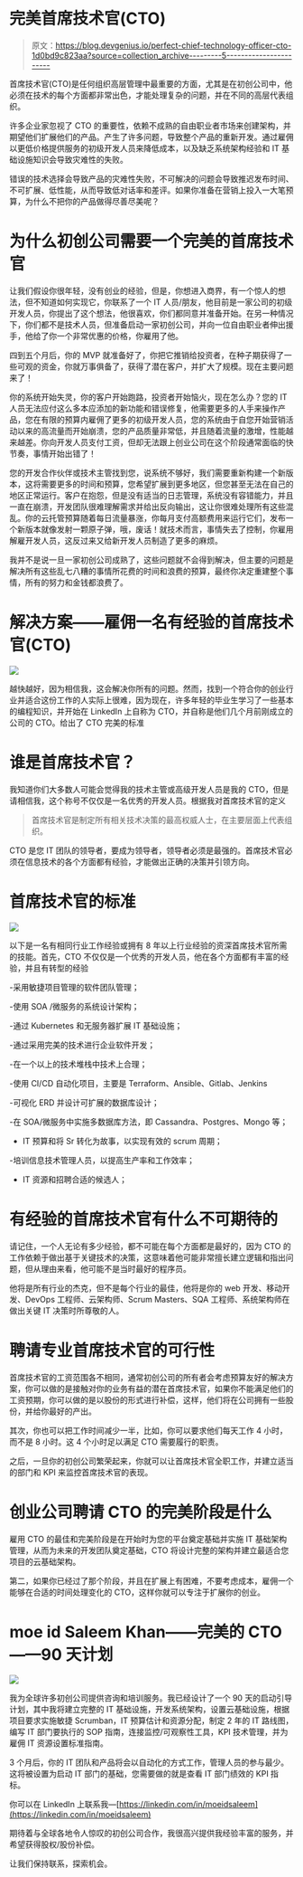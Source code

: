 # 完美首席技术官(CTO)

> 原文：<https://blog.devgenius.io/perfect-chief-technology-officer-cto-1d0bd9c823aa?source=collection_archive---------5----------------------->

首席技术官(CTO)是任何组织高层管理中最重要的方面，尤其是在初创公司中，他必须在技术的每个方面都非常出色，才能处理复杂的问题，并在不同的高层代表组织。

许多企业家忽视了 CTO 的重要性，依赖不成熟的自由职业者市场来创建架构，并期望他们扩展他们的产品。产生了许多问题，导致整个产品的重新开发。通过雇佣以更低价格提供服务的初级开发人员来降低成本，以及缺乏系统架构经验和 IT 基础设施知识会导致灾难性的失败。

错误的技术选择会导致产品的灾难性失败，不可解决的问题会导致推迟发布时间、不可扩展、低性能，从而导致低对话率和差评。如果你准备在营销上投入一大笔预算，为什么不把你的产品做得尽善尽美呢？

# 为什么初创公司需要一个完美的首席技术官

让我们假设你很年轻，没有创业的经验，但是，你想进入商界，有一个惊人的想法，但不知道如何实现它，你联系了一个 IT 人员/朋友，他目前是一家公司的初级开发人员，你提出了这个想法，他很喜欢，你们都同意并准备开始。在另一种情况下，你们都不是技术人员，但准备启动一家初创公司，并向一位自由职业者伸出援手，他给了你一个非常优惠的价格，你雇用了他。

四到五个月后，你的 MVP 就准备好了，你把它推销给投资者，在种子期获得了一些可观的资金，你就万事俱备了，获得了潜在客户，并扩大了规模。现在主要问题来了！

你的系统开始失灵，你的客户开始跑路，投资者开始恼火，现在怎么办？您的 IT 人员无法应付这么多本应添加的新功能和错误修复，他需要更多的人手来操作产品，您在有限的预算内雇佣了更多的初级开发人员，您的系统由于自您开始营销活动以来的高流量而开始崩溃，您的产品质量非常低，并且随着流量的激增，性能越来越差。你向开发人员支付工资，但却无法跟上创业公司在这个阶段通常面临的快节奏，事情开始出错了！

您的开发合作伙伴或技术主管找到您，说系统不够好，我们需要重新构建一个新版本，这将需要更多的时间和预算，您希望扩展到更多地区，但您甚至无法在自己的地区正常运行。客户在抱怨，但是没有适当的日志管理，系统没有容错能力，并且一直在崩溃，开发团队很难理解需求并给出反向输出，这让你很难处理所有这些混乱。你的云托管预算随着每日流量暴涨，你每月支付高额费用来运行它们，发布一个新版本就像发射一颗原子弹，哦，废话！就技术而言，事情失去了控制，你雇用解雇开发人员，这反过来又给新开发人员制造了更多的麻烦。

我并不是说一旦一家初创公司成熟了，这些问题就不会得到解决，但主要的问题是解决所有这些乱七八糟的事情所花费的时间和浪费的预算，最终你决定重建整个事情，所有的努力和金钱都浪费了。

# 解决方案——雇佣一名有经验的首席技术官(CTO)

![](img/1ec690d82da75e92634d8a655e745a70.png)

越快越好，因为相信我，这会解决你所有的问题。然而，找到一个符合你的创业行业并适合这份工作的人实际上很难，因为现在，许多年轻的毕业生学习了一些基本的编程知识，并开始在 LinkedIn 上自称为 CTO，并自称是他们几个月前刚成立的公司的 CTO。给出了 CTO 完美的标准

# 谁是首席技术官？

我知道你们大多数人可能会觉得我的技术主管或高级开发人员是我的 CTO，但是请相信我，这个称号不仅仅是一名优秀的开发人员。根据我对首席技术官的定义

> 首席技术官是制定所有相关技术决策的最高权威人士，在主要层面上代表组织。

CTO 是您 IT 团队的领导者，要成为领导者，领导者必须是最强的。首席技术官必须在信息技术的各个方面都有经验，才能做出正确的决策并引领方向。

# 首席技术官的标准

![](img/7f7fe79463ef630f356ddad022c29e72.png)

以下是一名有相同行业工作经验或拥有 8 年以上行业经验的资深首席技术官所需的技能。首先，CTO 不仅仅是一个优秀的开发人员，他在各个方面都有丰富的经验，并且有转型的经验

-采用敏捷项目管理的软件团队管理；

-使用 SOA /微服务的系统设计架构；

-通过 Kubernetes 和无服务器扩展 IT 基础设施；

-通过采用完美的技术进行企业软件开发；

-在一个以上的技术堆栈中技术上合理；

-使用 CI/CD 自动化项目，主要是 Terraform、Ansible、Gitlab、Jenkins

-可视化 ERD 并设计可扩展的数据库设计；

-在 SOA/微服务中实施多数据库方法，即 Cassandra、Postgres、Mongo 等；

- IT 预算和将 Sr 转化为故事，以实现有效的 scrum 周期；

-培训信息技术管理人员，以提高生产率和工作效率；

- IT 资源和招聘合适的候选人；

# 有经验的首席技术官有什么不可期待的

请记住，一个人无论有多少经验，都不可能在每个方面都是最好的，因为 CTO 的工作依赖于做出基于关键技术的决策，这意味着他可能非常擅长建立逻辑和指出问题，但从理由来看，他可能不是当时最好的程序员。

他将是所有行业的杰克，但不是每个行业的最佳，他将是你的 web 开发、移动开发、DevOps 工程师、云架构师、Scrum Masters、SQA 工程师、系统架构师在做出关键 IT 决策时所尊敬的人。

# 聘请专业首席技术官的可行性

首席技术官的工资范围各不相同，通常初创公司的所有者会考虑预算友好的解决方案，你可以做的是接触对你的业务有益的潜在首席技术官，如果你不能满足他们的工资预期，你可以做的是以股份的形式进行补偿，这样，他们将在公司拥有一些股份，并给你最好的产出。

其次，你也可以把工作时间减少一半，比如，你可以要求他们每天工作 4 小时，而不是 8 小时。这 4 个小时足以满足 CTO 需要履行的职责。

之后，一旦你的初创公司繁荣起来，你就可以让首席技术官全职工作，并建立适当的部门和 KPI 来监控首席技术官的表现。

# 创业公司聘请 CTO 的完美阶段是什么

雇用 CTO 的最佳和完美阶段是在开始时为您的平台奠定基础并实施 IT 基础架构管理，从而为未来的开发团队奠定基础，CTO 将设计完整的架构并建立最适合您项目的云基础架构。

第二，如果你已经过了那个阶段，并且在扩展上有困难，不要考虑成本，雇佣一个能够在合适的时间处理变化的 CTO，这样你就可以专注于扩展你的创业。

# moe id Saleem Khan——完美的 CTO——90 天计划

![](img/d210c7c3fafd066479ce879d714f6318.png)

我为全球许多初创公司提供咨询和培训服务。我已经设计了一个 90 天的启动引导计划，其中我将建立完整的 IT 基础设施，开发系统架构，设置云基础设施，根据项目要求实施敏捷 Scrumban，IT 预算估计和资源分配，制定 2 年的 IT 路线图，编写 IT 部门要执行的 SOP 指南，连接监控/可观察性工具，KPI 技术管理，并为雇佣 IT 资源设置标准指南。

3 个月后，你的 IT 团队和产品将会以自动化的方式工作，管理人员的参与最少。这将被设置为启动 IT 部门的基础，您需要做的就是查看 IT 部门绩效的 KPI 指标。

你可以在 LinkedIn 上联系我—[https://linkedin.com/in/moeidsaleem](https://linkedin.com/in/moeidsaleem)

期待着与全球各地令人惊叹的初创公司合作，我很高兴提供我经验丰富的服务，并希望获得股权/股份补偿。

让我们保持联系，探索机会。